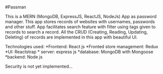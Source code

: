 #Passman

This is a MERN (MongoDB, ExpressJS, ReactJS, NodeJs) App as password manager. This app stores records of websites with usernames, passwords and other stuff. App facilitates search feature with filter using tags given to records to search a record. All the CRUD (Creating, Reading, Updating, Deleting) of records are implemented in this app with beautiful UI.

Technologies used: 
  *Frontend: React js 
  *Fronted store management: Redux 
  *UI: Reactstrap * server: express js 
  *database: MongoDB with Mongoose 
  *backend: Node js

Security is not yet implemented...
